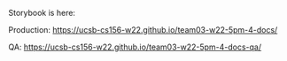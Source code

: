Storybook is here:

Production: https://ucsb-cs156-w22.github.io/team03-w22-5pm-4-docs/

QA: https://ucsb-cs156-w22.github.io/team03-w22-5pm-4-docs-qa/
